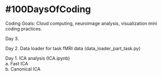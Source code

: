 # #100DaysOfCoding
Coding Goals: Cloud computing, neuroimage analysis, visualization mini coding practices.

Day 3. </br>

Day 2. Data loader for task fMRI data (data_loader_part_task.py)</br>

Day 1. ICA analysis (ICA.ipynb) </br>
  a. Fast ICA</br>
  b. Canonical ICA</br>
